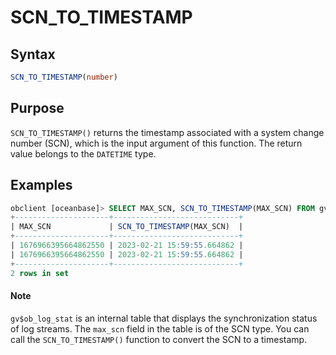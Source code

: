 # SCN_TO_TIMESTAMP

## Syntax

```sql
SCN_TO_TIMESTAMP(number)
```

## Purpose

`SCN_TO_TIMESTAMP()` returns the timestamp associated with a system change number (SCN), which is the input argument of this function. The return value belongs to the `DATETIME` type.

## Examples

```sql
obclient [oceanbase]> SELECT MAX_SCN, SCN_TO_TIMESTAMP(MAX_SCN) FROM gv$ob_log_stat;
+---------------------+----------------------------+
| MAX_SCN             | SCN_TO_TIMESTAMP(MAX_SCN)  |
+---------------------+----------------------------+
| 1676966395664862550 | 2023-02-21 15:59:55.664862 |
| 1676966395664862550 | 2023-02-21 15:59:55.664862 |
+---------------------+----------------------------+
2 rows in set
```

<main id="notice" type='explain'>
    <h4>Note</h4>
    <p><code>gv$ob_log_stat</code> is an internal table that displays the synchronization status of log streams. The <code>max_scn</code> field in the table is of the SCN type. You can call the <code>SCN_TO_TIMESTAMP()</code> function to convert the SCN to a timestamp. </p>
</main>
